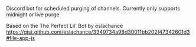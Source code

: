 Discord bot for scheduled purging of channels. Currently only supports midnight or live purge

Based on the The Perfect Lil' Bot by eslachance https://gist.github.com/eslachance/3349734a98d30011bb202f47342601d3#file-app-js
